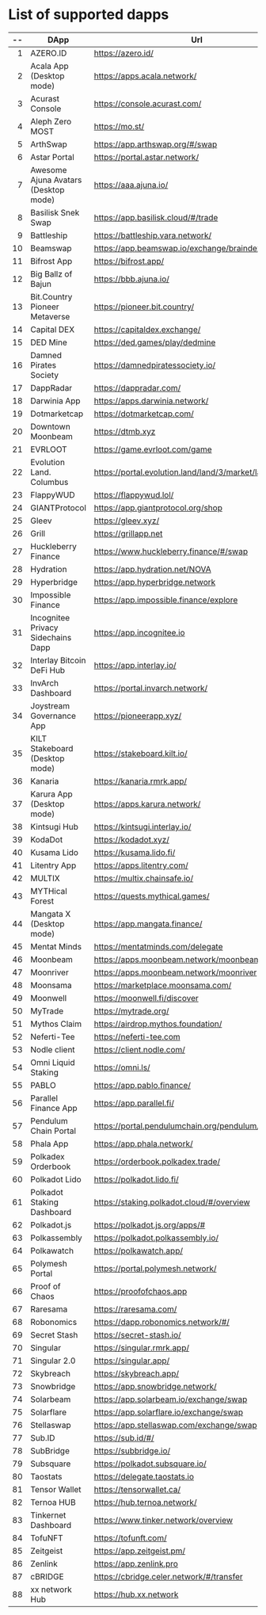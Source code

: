 
# List of supported dapps
| --  |                 DApp                 |                         Url                         |           Tags           |
| --: | ------------------------------------ | --------------------------------------------------- | ------------------------ |
|   1 | AZERO.ID                             | https://azero.id/                                   | utilities                |
|   2 | Acala App (Desktop mode)             | https://apps.acala.network/                         | bridge,dex,staking       |
|   3 | Acurast Console                      | https://console.acurast.com/                        | utilities                |
|   4 | Aleph Zero MOST                      | https://mo.st/                                      | bridge,dex,staking       |
|   5 | ArthSwap                             | https://app.arthswap.org/#/swap                     | dex,staking,evm          |
|   6 | Astar Portal                         | https://portal.astar.network/                       | bridge,staking,evm       |
|   7 | Awesome Ajuna Avatars (Desktop mode) | https://aaa.ajuna.io/                               | nft,gaming               |
|   8 | Basilisk Snek Swap                   | https://app.basilisk.cloud/#/trade                  | bridge,dex               |
|   9 | Battleship                           | https://battleship.vara.network/                    | gaming                   |
|  10 | Beamswap                             | https://app.beamswap.io/exchange/braindex           | bridge,dex,staking,evm   |
|  11 | Bifrost App                          | https://bifrost.app/                                | staking                  |
|  12 | Big Ballz of Bajun                   | https://bbb.ajuna.io/                               | nft,gaming               |
|  13 | Bit.Country Pioneer Metaverse        | https://pioneer.bit.country/                        | nft,staking,gaming       |
|  14 | Capital DEX                          | https://capitaldex.exchange/                        | dex,staking,evm          |
|  15 | DED Mine                             | https://ded.games/play/dedmine                      | gaming,nft               |
|  16 | Damned Pirates Society               | https://damnedpiratessociety.io/                    | nft,evm,gaming           |
|  17 | DappRadar                            | https://dappradar.com/                              | social                   |
|  18 | Darwinia App                         | https://apps.darwinia.network/                      | staking                  |
|  19 | Dotmarketcap                         | https://dotmarketcap.com/                           | social                   |
|  20 | Downtown Moonbeam                    | https://dtmb.xyz                                    | evm,social               |
|  21 | EVRLOOT                              | https://game.evrloot.com/game                       | nft,gaming               |
|  22 | Evolution Land. Columbus             | https://portal.evolution.land/land/3/market/land    | nft,evm,gaming           |
|  23 | FlappyWUD                            | https://flappywud.lol/                              | gaming                   |
|  24 | GIANTProtocol                        | https://app.giantprotocol.org/shop                  | utilities                |
|  25 | Gleev                                | https://gleev.xyz/                                  | social                   |
|  26 | Grill                                | https://grillapp.net                                | social                   |
|  27 | Huckleberry Finance                  | https://www.huckleberry.finance/#/swap              | bridge,dex,staking,evm   |
|  28 | Hydration                            | https://app.hydration.net/NOVA                      | bridge,dex               |
|  29 | Hyperbridge                          | https://app.hyperbridge.network                     | bridge                   |
|  30 | Impossible Finance                   | https://app.impossible.finance/explore              | dex,evm                  |
|  31 | Incognitee Privacy Sidechains Dapp   | https://app.incognitee.io                           | utilities                |
|  32 | Interlay Bitcoin DeFi Hub            | https://app.interlay.io/                            | bridge,staking,dex       |
|  33 | InvArch Dashboard                    | https://portal.invarch.network/                     | governance               |
|  34 | Joystream Governance App             | https://pioneerapp.xyz/                             | governance               |
|  35 | KILT Stakeboard (Desktop mode)       | https://stakeboard.kilt.io/                         | staking                  |
|  36 | Kanaria                              | https://kanaria.rmrk.app/                           | nft                      |
|  37 | Karura App (Desktop mode)            | https://apps.karura.network/                        | bridge,dex,staking       |
|  38 | Kintsugi Hub                         | https://kintsugi.interlay.io/                       | bridge,staking           |
|  39 | KodaDot                              | https://kodadot.xyz/                                | nft                      |
|  40 | Kusama Lido                          | https://kusama.lido.fi/                             | staking,evm              |
|  41 | Litentry App                         | https://apps.litentry.com/                          | bridge,evm               |
|  42 | MULTIX                               | https://multix.chainsafe.io/                        | utilities                |
|  43 | MYTHical Forest                      | https://quests.mythical.games/                      | gaming,nft               |
|  44 | Mangata X (Desktop mode)             | https://app.mangata.finance/                        | bridge                   |
|  45 | Mentat Minds                         | https://mentatminds.com/delegate                    | staking                  |
|  46 | Moonbeam                             | https://apps.moonbeam.network/moonbeam              | bridge,staking,evm       |
|  47 | Moonriver                            | https://apps.moonbeam.network/moonriver             | bridge,staking,evm       |
|  48 | Moonsama                             | https://marketplace.moonsama.com/                   | nft,evm                  |
|  49 | Moonwell                             | https://moonwell.fi/discover                        | bridge,staking,evm       |
|  50 | MyTrade                              | https://mytrade.org/                                | dex,staking,evm          |
|  51 | Mythos Claim                         | https://airdrop.mythos.foundation/                  | utilities                |
|  52 | Neferti-Tee                          | https://neferti-tee.com                             | utilities,staking        |
|  53 | Nodle client                         | https://client.nodle.com/                           | utilities                |
|  54 | Omni Liquid Staking                  | https://omni.ls/                                    | staking                  |
|  55 | PABLO                                | https://app.pablo.finance/                          | dex                      |
|  56 | Parallel Finance App                 | https://app.parallel.fi/                            | bridge,dex               |
|  57 | Pendulum Chain Portal                | https://portal.pendulumchain.org/pendulum/dashboard | utilities,staking        |
|  58 | Phala App                            | https://app.phala.network/                          | staking                  |
|  59 | Polkadex Orderbook                   | https://orderbook.polkadex.trade/                   | dex,utilities            |
|  60 | Polkadot Lido                        | https://polkadot.lido.fi/                           | staking,evm              |
|  61 | Polkadot Staking Dashboard           | https://staking.polkadot.cloud/#/overview           | staking,utilities        |
|  62 | Polkadot.js                          | https://polkadot.js.org/apps/#                      | utilities                |
|  63 | Polkassembly                         | https://polkadot.polkassembly.io/                   | governance               |
|  64 | Polkawatch                           | https://polkawatch.app/                             | staking                  |
|  65 | Polymesh Portal                      | https://portal.polymesh.network/                    | utilities,staking,nft    |
|  66 | Proof of Chaos                       | https://proofofchaos.app                            | nft,governance           |
|  67 | Raresama                             | https://raresama.com/                               | nft                      |
|  68 | Robonomics                           | https://dapp.robonomics.network/#/                  | utilities                |
|  69 | Secret Stash                         | https://secret-stash.io/                            | nft,utilities            |
|  70 | Singular                             | https://singular.rmrk.app/                          | nft                      |
|  71 | Singular 2.0                         | https://singular.app/                               | nft                      |
|  72 | Skybreach                            | https://skybreach.app/                              | nft,evm,gaming           |
|  73 | Snowbridge                           | https://app.snowbridge.network/                     | bridge                   |
|  74 | Solarbeam                            | https://app.solarbeam.io/exchange/swap              | bridge,dex,staking,evm   |
|  75 | Solarflare                           | https://app.solarflare.io/exchange/swap             | bridge,dex,staking,evm   |
|  76 | Stellaswap                           | https://app.stellaswap.com/exchange/swap            | bridge,dex,staking,evm   |
|  77 | Sub.ID                               | https://sub.id/#/                                   | utilities                |
|  78 | SubBridge                            | https://subbridge.io/                               | bridge,evm               |
|  79 | Subsquare                            | https://polkadot.subsquare.io/                      | governance               |
|  80 | Taostats                             | https://delegate.taostats.io                        | staking                  |
|  81 | Tensor Wallet                        | https://tensorwallet.ca/                            | utilities,staking        |
|  82 | Ternoa HUB                           | https://hub.ternoa.network/                         | staking                  |
|  83 | Tinkernet Dashboard                  | https://www.tinker.network/overview                 | staking,bridge           |
|  84 | TofuNFT                              | https://tofunft.com/                                | nft,evm                  |
|  85 | Zeitgeist                            | https://app.zeitgeist.pm/                           | utilities                |
|  86 | Zenlink                              | https://app.zenlink.pro                             | dex,staking              |
|  87 | cBRIDGE                              | https://cbridge.celer.network/#/transfer            | dex,evm,nft              |
|  88 | xx network Hub                       | https://hub.xx.network                              | social,staking,utilities |
